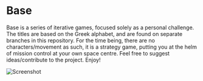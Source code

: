 # Base

Base is a series of iterative games, focused solely as a personal
challenge. The titles are based on the Greek alphabet, and are found on separate
branches in this repository. For the time being, there are no
characters/movement as such, it is a strategy game, putting you at the helm of
mission control at your own space centre. Feel free to suggest ideas/contribute
to the project. Enjoy!

![Screenshot](http://i.imgur.com/tCEOlgR.png)

